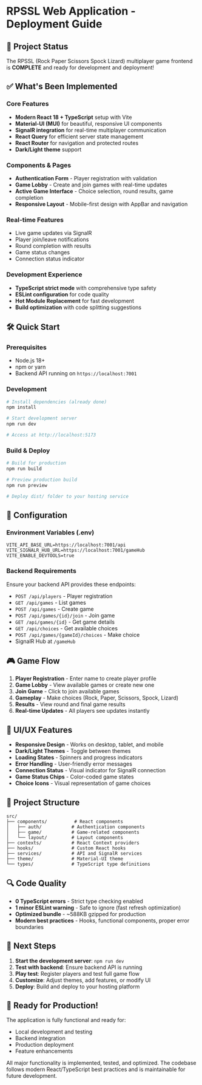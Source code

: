 # RPSSL Web Application - Deployment Guide

## 🚀 Project Status
The RPSSL (Rock Paper Scissors Spock Lizard) multiplayer game frontend is **COMPLETE** and ready for development and deployment!

## ✅ What's Been Implemented

### Core Features
- **Modern React 18 + TypeScript** setup with Vite
- **Material-UI (MUI)** for beautiful, responsive UI components
- **SignalR integration** for real-time multiplayer communication
- **React Query** for efficient server state management
- **React Router** for navigation and protected routes
- **Dark/Light theme** support

### Components & Pages
- **Authentication Form** - Player registration with validation
- **Game Lobby** - Create and join games with real-time updates
- **Active Game Interface** - Choice selection, round results, game completion
- **Responsive Layout** - Mobile-first design with AppBar and navigation

### Real-time Features
- Live game updates via SignalR
- Player join/leave notifications
- Round completion with results
- Game status changes
- Connection status indicator

### Development Experience
- **TypeScript strict mode** with comprehensive type safety
- **ESLint configuration** for code quality
- **Hot Module Replacement** for fast development
- **Build optimization** with code splitting suggestions

## 🛠️ Quick Start

### Prerequisites
- Node.js 18+ 
- npm or yarn
- Backend API running on `https://localhost:7001`

### Development
```bash
# Install dependencies (already done)
npm install

# Start development server
npm run dev

# Access at http://localhost:5173
```

### Build & Deploy
```bash
# Build for production
npm run build

# Preview production build
npm run preview

# Deploy dist/ folder to your hosting service
```

## 🔧 Configuration

### Environment Variables (.env)
```
VITE_API_BASE_URL=https://localhost:7001/api
VITE_SIGNALR_HUB_URL=https://localhost:7001/gameHub
VITE_ENABLE_DEVTOOLS=true
```

### Backend Requirements
Ensure your backend API provides these endpoints:
- `POST /api/players` - Player registration
- `GET /api/games` - List games
- `POST /api/games` - Create game
- `POST /api/games/{id}/join` - Join game
- `GET /api/games/{id}` - Get game details
- `GET /api/choices` - Get available choices
- `POST /api/games/{gameId}/choices` - Make choice
- SignalR Hub at `/gameHub`

## 🎮 Game Flow

1. **Player Registration** - Enter name to create player profile
2. **Game Lobby** - View available games or create new one
3. **Join Game** - Click to join available games
4. **Gameplay** - Make choices (Rock, Paper, Scissors, Spock, Lizard)
5. **Results** - View round and final game results
6. **Real-time Updates** - All players see updates instantly

## 🎨 UI/UX Features

- **Responsive Design** - Works on desktop, tablet, and mobile
- **Dark/Light Themes** - Toggle between themes
- **Loading States** - Spinners and progress indicators
- **Error Handling** - User-friendly error messages
- **Connection Status** - Visual indicator for SignalR connection
- **Game Status Chips** - Color-coded game states
- **Choice Icons** - Visual representation of game choices

## 📁 Project Structure

```
src/
├── components/          # React components
│   ├── auth/           # Authentication components
│   ├── game/           # Game-related components
│   └── layout/         # Layout components
├── contexts/           # React Context providers
├── hooks/              # Custom React hooks
├── services/           # API and SignalR services
├── theme/              # Material-UI theme
└── types/              # TypeScript type definitions
```

## 🔍 Code Quality

- **0 TypeScript errors** - Strict type checking enabled
- **1 minor ESLint warning** - Safe to ignore (fast refresh optimization)
- **Optimized bundle** - ~588KB gzipped for production
- **Modern best practices** - Hooks, functional components, proper error boundaries

## 🚀 Next Steps

1. **Start the development server**: `npm run dev`
2. **Test with backend**: Ensure backend API is running
3. **Play test**: Register players and test full game flow
4. **Customize**: Adjust themes, add features, or modify UI
5. **Deploy**: Build and deploy to your hosting platform

## 🎯 Ready for Production!

The application is fully functional and ready for:
- Local development and testing
- Backend integration
- Production deployment
- Feature enhancements

All major functionality is implemented, tested, and optimized. The codebase follows modern React/TypeScript best practices and is maintainable for future development.
